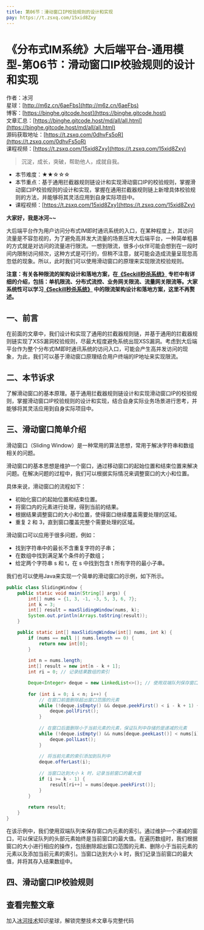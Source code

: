 ```yaml
---
title: 第06节：滑动窗口IP校验规则的设计和实现
pay: https://t.zsxq.com/15xid8Zxy
---
```


# 《分布式IM系统》大后端平台-通用模型-第06节：滑动窗口IP校验规则的设计和实现

作者：冰河
<br/>星球：[http://m6z.cn/6aeFbs](http://m6z.cn/6aeFbs)
<br/>博客：[https://binghe.gitcode.host](https://binghe.gitcode.host)
<br/>文章汇总：[https://binghe.gitcode.host/md/all/all.html](https://binghe.gitcode.host/md/all/all.html)
<br/>源码获取地址：[https://t.zsxq.com/0dhvFs5oR](https://t.zsxq.com/0dhvFs5oR)
<br/>课程视频：[https://t.zsxq.com/15xid8Zxy](https://t.zsxq.com/15xid8Zxy)

> 沉淀，成长，突破，帮助他人，成就自我。

* 本节难度：★★☆☆☆
* 本节重点：基于通用拦截器规则链设计和实现滑动窗口IP的校验规则，掌握滑动窗口IP校验规则的设计和实现，掌握在通用拦截器规则链上新增具体校验规则的方法，并能够将其灵活应用到自身实际项目中。
* 课程视频：[https://t.zsxq.com/15xid8Zxy](https://t.zsxq.com/15xid8Zxy)

**大家好，我是冰河~~**

大后端平台作为用户访问分布式IM即时通讯系统的入口，在某种程度上，其访问流量是不容忽视的，为了避免高并发大流量的场景压垮大后端平台，一种简单粗暴的方式就是对访问的流量进行限流。一想到限流，很多小伙伴可能会想到在一段时间内限制访问频次，这种方式是可行的，但稍不注意，就可能会造成流量呈现忽高忽低的现象。所以，此时我们可以使用滑动窗口的原理来实现限流校验规则。

**注意：有关各种限流的架构设计和落地方案，在[《Seckill秒杀系统》](https://articles.zsxq.com/id_nv9b1dwaufpt.html) 专栏中有详细的介绍，包括：单机限流、分布式流控、业务网关限流、流量网关限流等。大家系统性可以学习[《Seckill秒杀系统》](https://articles.zsxq.com/id_nv9b1dwaufpt.html) 中的限流架构设计和落地方案，这里不再赘述。**

## 一、前言

在前面的文章中，我们设计和实现了通用的拦截器规则链，并基于通用的拦截器规则链实现了XSS漏洞校验规则，尽最大程度避免系统出现XSS漏洞。考虑到大后端平台作为整个分布式IM即时通讯系统的访问入口，可能会产生高并发访问的现象，为此，我们可以基于滑动窗口原理结合用户终端的IP地址来实现限流。

## 二、本节诉求

了解滑动窗口的基本原理。基于通用拦截器规则链设计和实现滑动窗口IP的校验规则，掌握滑动窗口IP校验规则的设计和实现，结合自身实际业务场景进行思考，并能够将其灵活应用到自身实际项目中。

## 三、滑动窗口简单介绍

滑动窗口（Sliding Window）是一种常用的算法思想，常用于解决字符串和数组相关的问题。

滑动窗口的基本思想是维护一个窗口，通过移动窗口的起始位置和结束位置来解决问题。在解决问题的过程中，我们可以根据实际情况来调整窗口的大小和位置。

具体来说，滑动窗口的流程如下：

* 初始化窗口的起始位置和结束位置。
* 将窗口内的元素进行处理，得到当前的结果。
* 根据结果调整窗口的大小和位置，使得窗口继续覆盖需要处理的区域。
* 重复 2 和 3，直到窗口覆盖完整个需要处理的区域。

滑动窗口可以应用于很多问题，例如：

- 找到字符串中的最长不含重复字符的子串；
- 在数组中找到满足某个条件的子数组；
- 给定两个字符串 s 和 t，在 s 中找到包含 t 所有字符的最小子串。

我们也可以使用Java来实现一个简单的滑动窗口的示例，如下所示。

```java
public class SlidingWindow {
    public static void main(String[] args) {
        int[] nums = {1, 3, -1, -3, 5, 3, 6, 7};
        int k = 3;
        int[] result = maxSlidingWindow(nums, k);
        System.out.println(Arrays.toString(result));
    }

    public static int[] maxSlidingWindow(int[] nums, int k) {
        if (nums == null || nums.length == 0) {
            return new int[0];
        }
        
        int n = nums.length;
        int[] result = new int[n - k + 1];
        int ri = 0; // 记录结果数组的索引

        Deque<Integer> deque = new LinkedList<>(); // 使用双端队列保存窗口内元素的索引
        
        for (int i = 0; i < n; i++) {
            // 在窗口前面删除超出窗口范围的元素
            while (!deque.isEmpty() && deque.peekFirst() < i - k + 1) {
                deque.pollFirst();
            }
            
            // 在窗口后面删除小于当前元素的元素，保证队列中存储的是递减的元素
            while (!deque.isEmpty() && nums[deque.peekLast()] < nums[i]) {
                deque.pollLast();
            }
            
            // 将当前元素的索引添加到队列中
            deque.offerLast(i);
            
            // 当窗口达到大小 k 时，记录当前窗口的最大值
            if (i >= k - 1) {
                result[ri++] = nums[deque.peekFirst()];
            }
        }
        
        return result;
    }
}
```

在该示例中，我们使用双端队列来保存窗口内元素的索引。通过维护一个递减的窗口，可以保证队列的头部元素始终是当前窗口的最大值。在遍历数组时，我们根据窗口的大小进行相应的操作，包括删除超出窗口范围的元素、删除小于当前元素的元素以及添加当前元素的索引。当窗口达到大小 k 时，我们记录当前窗口的最大值，并将其存入结果数组中。

## 四、滑动窗口IP校验规则

## 查看完整文章

加入[冰河技术](https://public.zsxq.com/groups/48848484411888.html)知识星球，解锁完整技术文章与完整代码